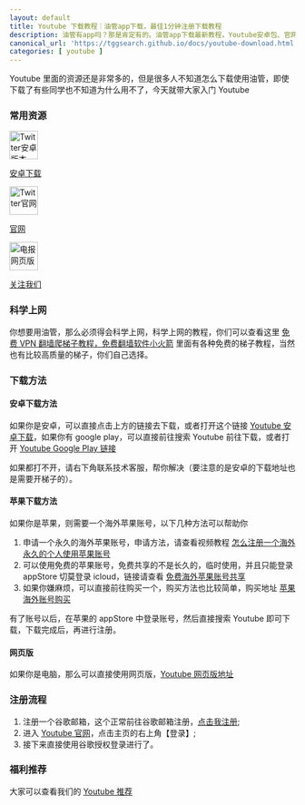 ```yaml
---
layout: default
title: Youtube 下载教程｜油管app下载，最佳1分钟注册下载教程
description: 油管有app吗？那是肯定有的。油管app下载最新教程，Youtube安卓包、官网最新导航，油管博主推荐等丰富的资源。
canonical_url: 'https://tggsearch.github.io/docs/youtube-download.html'
categories: [ youtube ]
---
```

Youtube 里面的资源还是非常多的，但是很多人不知道怎么下载使用油管，即使下载了有些同学也不知道为什么用不了，今天就带大家入门 Youtube

### 常用资源
<div class='icon-block-body-three'>
    <div class='icon-block-item'>
      <a href="/docs/302.html?target=https://apkpure.com/youtube/com.google.android.youtube" target="_blank">
          <img src="https://cdn.jsdelivr.net/gh/tggsearch/tggSearch.github.io/assets/img/youtube.webp" alt="Twitter安卓版本" height=50px>
          <p>安卓下载</p>
      </a>
    </div>
     <div class='icon-block-item'>
      <a href="/docs/302.html?target=https://youtube.com" target="_blank">
          <img src="https://cdn.jsdelivr.net/gh/tggsearch/tggSearch.github.io/assets/img/youtube.webp" alt="Twitter官网" height=50px>
          <p>官网</p>
      </a>
    </div>
      <div class='icon-block-item'>
      <a href="/docs/302.html?target=https://www.youtube.com/channel/UCZBYb7on1OKet0fBpHaDD7w" target="_blank">
          <img src="https://cdn.jsdelivr.net/gh/tggsearch/tggSearch.github.io/assets/img/youtube.webp" alt="电报网页版" height=50px>
          <p>关注我们</p>
      </a>
    </div>
</div>

### 科学上网
你想要用油管，那么必须得会科学上网，科学上网的教程，你们可以查看这里 [免费 VPN 翻墙爬梯子教程，免费翻墙软件小火箭](./vpn-kl.html) 里面有各种免费的梯子教程，当然也有比较高质量的梯子，你们自己选择。

### 下载方法

#### 安卓下载方法
如果你是安卓，可以直接点击上方的链接去下载，或者打开这个链接 [Youtube 安卓下载](./302.html?target=https://apkpure.com/youtube/com.google.android.youtube)，如果你有 google play，可以直接前往搜索 Youtube 前往下载，或者打开 [Youtube Google Play 链接](./302.html?target=https://play.google.com/store/apps/details?id=com.google.android.youtube&hl=en_US)

如果都打不开，请右下角联系技术客服，帮你解决（要注意的是安卓的下载地址也是需要开梯子的）。

#### 苹果下载方法
如果你是苹果，则需要一个海外苹果账号，以下几种方法可以帮助你

1. 申请一个永久的海外苹果账号，申请方法，请查看视频教程 [怎么注册一个海外永久的个人使用苹果账号](./302.html?target=https://youtu.be/oY396wEXzww)
2. 可以使用免费的苹果账号，免费共享的不是长久的，临时使用，并且只能登录 appStore 切莫登录 icloud，链接请查看 [免费海外苹果账号共享](./302.html?target=https://idshare001.me/)
3. 如果你嫌麻烦，可以直接前往购买一个，购买方法也比较简单，购买地址 [苹果海外账号购买](./302.html?target=http://tggsearch.shop/)

有了账号以后，在苹果的 appStore 中登录账号，然后直接搜索 Youtube 即可下载，下载完成后，再进行注册。

#### 网页版
如果你是电脑，那么可以直接使用网页版，[Youtube 网页版地址](./302.html?target=https://youtube.com)

### 注册流程

1. 注册一个谷歌邮箱，这个正常前往谷歌邮箱注册，[点击我注册](./302.html?target=https://gmail.com);
2. 进入 [Youtube 官网](./302.html?target=https://youtube.com)，点击主页的右上角【登录】;
3. 接下来直接使用谷歌授权登录进行了。

### 福利推荐
大家可以查看我们的 [Youtube 推荐](./youtube-start.html)